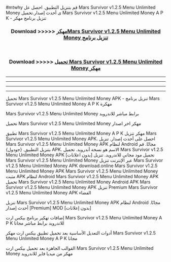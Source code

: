 #mtwhy قم بتنزيل التطبيق. احصل عل Mars Survivor v1.2.5   Menu Unlimited Money  ى أحدث إصدار.تحميل Mars Survivor v1.2.5   Menu Unlimited Money  A P K - تنزيل برنامج مهكر



<div align="center">
<h3>Download >>>>> <a href="https://ar-sites.web.app/?ar= Mars Survivor v1.2.5   Menu Unlimited Money ">مهكرMars Survivor v1.2.5   Menu Unlimited Money  تنزيل برنامج</a></h3><br>

<h3>Download >>>>> <a href="https://ar-sites.web.app/?ar= Mars Survivor v1.2.5   Menu Unlimited Money ">تحميل Mars Survivor v1.2.5   Menu Unlimited Money  مهكر</a></h3>
</div>


----------------------------------------------------------

----------------------------------------------------------

----------------------------------------------------------

----------------------------------------------------------


تحميل Mars Survivor v1.2.5   Menu Unlimited Money  APK - تنزيل برنامج Mars Survivor v1.2.5   Menu Unlimited Money  A P K مهكرة

Mars Survivor v1.2.5   Menu Unlimited Money  برابط مباشر للاندرويد

تحميل Mars Survivor v1.2.5   Menu Unlimited Money  مهكر اخر اصدار

تطبيق Mars Survivor v1.2.5   Menu Unlimited Money  A P K مهكر
تنزيل Mars Survivor v1.2.5   Menu Unlimited Money  APK. احصل على أحدث إصدار.
تنزيل Mars Survivor v1.2.5   Menu Unlimited Money  APK لنظام Android مجانًا.
قم بتنزيل التطبيق. {جودول} APK. الاسم هو نسخة أندرويد.
تحميل Mars Survivor v1.2.5   Menu Unlimited Money  APK [بدون اعلانات]
تحميل مود مجاني للاندرويد.
تنزيل Mars Survivor v1.2.5   Menu Unlimited Money  عبر الإنترنت
تنزيل Mars Survivor v1.2.5   Menu Unlimited Money  APK
download.online Mars Survivor v1.2.5   Menu Unlimited Money  APK
Mars Survivor v1.2.5   Menu Unlimited Money  مثبت APK لنظام Android
Mars Survivor v1.2.5   Menu Unlimited Money  APK
تحميل Mars Survivor v1.2.5   Menu Unlimited Money  Android APK
Mars Survivor v1.2.5   Menu Unlimited Money  APK تنزيل Premium
Mars Survivor v1.2.5   Menu Unlimited Money  APK الفضاء

تنزيل Mars Survivor v1.2.5   Menu Unlimited Money  APK لنظام Android مجانًا. أحدث إصدار [Premium] MOD [بدون إعلانات]

إضافات تهكير برنامج بيكس ارت Mars Survivor v1.2.5   Menu Unlimited Money  A P K للاندرويد برابط مباشر مجانا

أدوات التعديل الأساسية بعد تحميل تطبيق بيكس ارت مهكر Mars Survivor v1.2.5   Menu Unlimited Money  A P K مجانا

القوالب الجاهزة بعد تحميل بيكس ارت Mars Survivor v1.2.5   Menu Unlimited Money  مهكر من ميديا فاير للاندرويد



